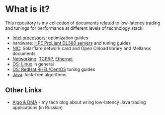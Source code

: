 # What is it?
This repository is my collection of documents related to low-latency trading and tunings for performance at different levels of technology stack:
* [Intel processors](./processors/): optimization guides
* hardware: [HPE ProLiant DL380 servers](./hpe/) and tuning guides
* [NIC](./nic/): Solarflare network card and Open Onload library and Mellanox documents
* [Networking](./networking/): [TCP/IP](./networking/tcp/), [Ethernet](./networking/switches/)
* [OS: Linux](./linux/) in general
* [OS: RedHat RHEL/CentOS](./redhat/) tuning guides
* [Java](./java/): lock-free algorithms

## Other Links
* <a href="http://algodma.wordpress.com/">Algo & DMA</a> - my tech blog about wring low-latency Java trading applications (in Russian)